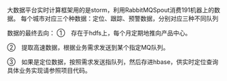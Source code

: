 大数据平台实时计算框架用的是storm，利用RabbitMQSpout消费191机器上的数据。
每个城市对应三个种数据：定位、跟踪、预警数据，分别对应三种不同队列

数据的最终去向：
①　存在于hdfs上，每个月定期地推向产品中心。

②　提取高速数据，根据业务需求发送到某个指定MQ队列。

③　如果是定位数据，按照需求发送指队列，然后存进hbase，供实时定位查询 
具体业务实现请参照项目代码。